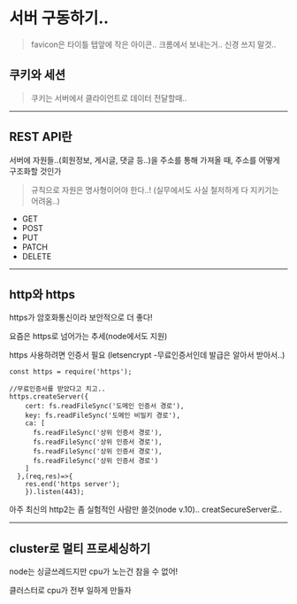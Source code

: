 # 서버 구동하기..
> favicon은 타이틀 탭앞에 작은 아이콘.. 크롬에서 보내는거.. 신경 쓰지 말것..


## 쿠키와 세션
> 쿠키는 서버에서 클라이언트로 데이터 전달할때..

<hr>


## REST API란
서버에 자원들..(회원정보, 게시글, 댓글 등..)을 주소를 통해 가져올 때, 주소를 어떻게 구조화할 것인가

> 규칙으로 자원은 명사형이어야 한다..! (실무에서도 사실 철저하게 다 지키기는 어려움..)

* GET
* POST
* PUT
* PATCH
* DELETE

<hr>


## http와 https

https가 암호화통신이라 보안적으로 더 좋다!

요즘은 https로 넘어가는 추세(node에서도 지원)

https 사용하려면 인증서 필요  (letsencrypt -무료인증서인데 발급은 알아서 받아서..)

```
const https = require('https');

//무료인증서를 받았다고 치고..
https.createServer({
    cert: fs.readFileSync('도메인 인증서 경로'),
    key: fs.readFileSync('도메인 비밀키 경로'),
    ca: [
      fs.readFileSync('상위 인증서 경로'),
      fs.readFileSync('상위 인증서 경로'),
      fs.readFileSync('상위 인증서 경로'),
      fs.readFileSync('상위 인증서 경로')
    ]
  },(req,res)=>{
    res.end('https server');
    }).listen(443);

```

아주 최신의 http2는 좀 실험적인 사람만 쓸것(node v.10).. creatSecureServer로..

<hr>


## cluster로 멀티 프로세싱하기

node는 싱글쓰레드지만 cpu가 노는건 참을 수 없어!

클러스터로 cpu가 전부 일하게 만들자
